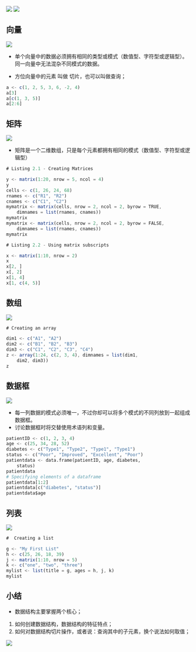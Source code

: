 
![](assets/markdown-img-paste-2017081710405560.png)
![](assets/markdown-img-paste-20170817104116946.png)

## 向量
![](assets/markdown-img-paste-20170817104250691.png)

* 单个向量中的数据必须拥有相同的类型或模式（数值型、字符型或逻辑型）。同一向量中无法混杂不同模式的数据。

* 方位向量中的元素 叫做 切片，也可以叫做查询；
```javascript
a <- c(1, 2, 5, 3, 6, -2, 4)
a[3]
a[c(1, 3, 5)]
a[2:6]

```
## 矩阵

![](assets/markdown-img-paste-20170817104834565.png)

* 矩阵是一个二维数组，只是每个元素都拥有相同的模式（数值型、字符型或逻辑型）
```javascript
# Listing 2.1 - Creating Matrices

y <- matrix(1:20, nrow = 5, ncol = 4)
y
cells <- c(1, 26, 24, 68)
rnames <- c("R1", "R2")
cnames <- c("C1", "C2")
mymatrix <- matrix(cells, nrow = 2, ncol = 2, byrow = TRUE,
    dimnames = list(rnames, cnames))
mymatrix
mymatrix <- matrix(cells, nrow = 2, ncol = 2, byrow = FALSE,
    dimnames = list(rnames, cnames))
mymatrix

# Listing 2.2 - Using matrix subscripts

x <- matrix(1:10, nrow = 2)
x
x[2, ]
x[, 2]
x[1, 4]
x[1, c(4, 5)]

```



## 数组
![](assets/markdown-img-paste-20170817105027701.png)
```javascript
# Creating an array

dim1 <- c("A1", "A2")
dim2 <- c("B1", "B2", "B3")
dim3 <- c("C1", "C2", "C3", "C4")
z <- array(1:24, c(2, 3, 4), dimnames = list(dim1,
    dim2, dim3))
z

```



## 数据框
![](assets/markdown-img-paste-20170817105109788.png)

* 每一列数据的模式必须唯一，不过你却可以将多个模式的不同列放到一起组成数据框。
* 讨论数据框时将交替使用术语列和变量。
```python
patientID <- c(1, 2, 3, 4)
age <- c(25, 34, 28, 52)
diabetes <- c("Type1", "Type2", "Type1", "Type1")
status <- c("Poor", "Improved", "Excellent", "Poor")
patientdata <- data.frame(patientID, age, diabetes,
    status)
patientdata
# Specifying elements of a dataframe
patientdata[1:2]
patientdata[c("diabetes", "status")]
patientdata$age


```




## 列表
![](assets/markdown-img-paste-20170817111222680.png)
```javascript
#  Creating a list

g <- "My First List"
h <- c(25, 26, 18, 39)
j <- matrix(1:10, nrow = 5)
k <- c("one", "two", "three")
mylist <- list(title = g, ages = h, j, k)
mylist

```

## 小结
* 数据结构主要掌握两个核心；
1. 如何创建数据结构，数据结构的特征特点；
2. 如何对数据结构切片操作，或者说：查询其中的子元素，换个说法如何取值；


![](assets/markdown-img-paste-20170818100006784.png)
